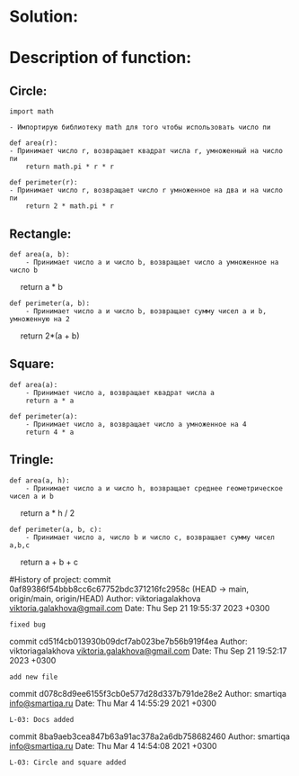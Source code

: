 # Solution:

# Description of function:
## Circle:
    import math

    - Импортирую библиотеку math для того чтобы использовать число пи

    def area(r):
    - Принимает число r, возвращает квадрат числа r, умноженный на число пи
        return math.pi * r * r

    def perimeter(r):
    - Принимает число r, возвращает число r умноженное на два и на число пи
        return 2 * math.pi * r
        
## Rectangle:
    def area(a, b):
        - Принимает число a и число b, возвращает число a умноженное на число b
        return a * b

    def perimeter(a, b):
        - Принимает число a и число b, возвращает сумму чисел a и b, умноженную на 2
        return 2*(a + b)
## Square:
    def area(a):
        - Принимает число a, возвращает квадрат числа а
        return a * a

    def perimeter(a):
        - Принимает число a, возвращает число a умноженное на 4
        return 4 * a
## Tringle:
    def area(a, h):
        - Принимает число a и число h, возвращает среднее геометрическое чисел а и b
        return a * h / 2

    def perimeter(a, b, c):
        - Принимает число a, число b и число с, возвращает сумму чисел a,b,c
        return a + b + с

#History of project:
commit 0af89386f54bbb8cc6c67752bdc371216fc2958c (HEAD -> main, origin/main, origin/HEAD)
Author: viktoriagalakhova <viktoria.galakhova@gmail.com>
Date:   Thu Sep 21 19:55:37 2023 +0300

    fixed bug

commit cd51f4cb013930b09dcf7ab023be7b56b919f4ea
Author: viktoriagalakhova <viktoria.galakhova@gmail.com>
Date:   Thu Sep 21 19:52:17 2023 +0300

    add new file

commit d078c8d9ee6155f3cb0e577d28d337b791de28e2
Author: smartiqa <info@smartiqa.ru>
Date:   Thu Mar 4 14:55:29 2021 +0300

    L-03: Docs added

commit 8ba9aeb3cea847b63a91ac378a2a6db758682460
Author: smartiqa <info@smartiqa.ru>
Date:   Thu Mar 4 14:54:08 2021 +0300

    L-03: Circle and square added

